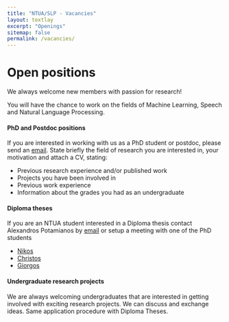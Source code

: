 ```yaml
---
title: "NTUA/SLP - Vacancies"
layout: textlay
excerpt: "Openings"
sitemap: false
permalink: /vacancies/
---
```


# Open positions

We always welcome new members with passion for research! 

You will have the chance to work on the fields of Machine Learning, Speech and Natural Language Processing.

#### PhD and Postdoc positions

If you are interested in working with us as a PhD student or postdoc, please send an [email](mailto:potam@central.ntua.gr). 
State briefly the field of research you are interested in, your motivation and attach a CV, stating:   
- Previous research experience and/or published work  
- Projects you have been involved in  
- Previous work experience  
- Information about the grades you had as an undergraduate  


#### Diploma theses

If you are an NTUA student interested in a Diploma thesis contact Alexandros Potamianos by [email](mailto:potam@central.ntua.gr) 
or setup a meeting with one of the PhD students

- [Nikos](mailto:nellinas@central.ntua.gr)
- [Christos](mailto:cbaziotis@mail.ntua.gr)  
- [Giorgos](mailto:geopar@central.ntua.gr)  


#### Undergraduate research projects

We are always welcoming undergraduates that are interested in getting involved with exciting research projects.
We can discuss and exchange ideas. Same application procedure with Diploma Theses.
